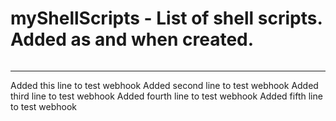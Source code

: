 # myShellScripts - List of shell scripts. Added as and when created.
######
#####
-------
Added this line to test webhook
Added second line to test webhook
Added third line to test webhook
Added fourth line to test webhook
Added fifth line to test webhook
